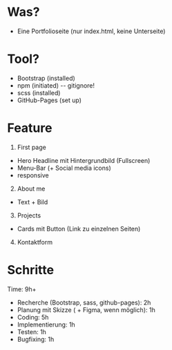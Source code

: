 # Was?

- Eine Portfolioseite (nur index.html, keine Unterseite)

# Tool?

- Bootstrap (installed)
- npm (initiated) -- gitignore!
- scss (installed)
- GitHub-Pages (set up)

# Feature

1. First page

- Hero Headline mit Hintergrundbild (Fullscreen)
- Menu-Bar (+ Social media icons)
- responsive

2. About me

- Text + Bild

3. Projects

- Cards mit Button (Link zu einzelnen Seiten)

4. Kontaktform

# Schritte

Time: 9h+

- Recherche (Bootstrap, sass, github-pages): 2h
- Planung mit Skizze ( + Figma, wenn möglich): 1h
- Coding: 5h
- Implementierung: 1h
- Testen: 1h
- Bugfixing: 1h
